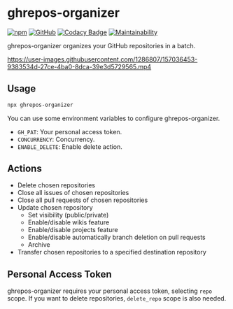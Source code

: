 # ghrepos-organizer

[![npm](https://img.shields.io/npm/v/ghrepos-organizer)](https://www.npmjs.com/package/ghrepos-organizer)
[![GitHub](https://img.shields.io/github/license/nownabe/ghrepos-organizer)](https://github.com/nownabe/ghrepos-organizer/blob/main/LICENSE)
[![Codacy Badge](https://app.codacy.com/project/badge/Grade/5efa494bbcd14a24be0926564394f621)](https://www.codacy.com/gh/nownabe/ghrepos-organizer/dashboard?utm_source=github.com&utm_medium=referral&utm_content=nownabe/ghrepos-organizer&utm_campaign=Badge_Grade)
[![Maintainability](https://api.codeclimate.com/v1/badges/b52e422153bb830c8111/maintainability)](https://codeclimate.com/github/nownabe/ghrepos-organizer/maintainability)

ghrepos-organizer organizes your GitHub repositories in a batch.

https://user-images.githubusercontent.com/1286807/157036453-9383534d-27ce-4ba0-8dca-39e3d5729565.mp4

## Usage

```bash
npx ghrepos-organizer
```

You can use some environment variables to configure ghrepos-organizer.

- `GH_PAT`: Your personal access token.
- `CONCURRENCY`: Concurrency.
- `ENABLE_DELETE`: Enable delete action.

## Actions

- Delete chosen repositories
- Close all issues of chosen repositories
- Close all pull requests of chosen repositories
- Update chosen repository
  - Set visibility (public/private)
  - Enable/disable wikis feature
  - Enable/disable projects feature
  - Enable/disable automatically branch deletion on pull requests
  - Archive
- Transfer chosen repositories to a specified destination repository

## Personal Access Token

ghrepos-organizer requires your personal access token, selecting `repo` scope.
If you want to delete repositories, `delete_repo` scope is also needed.
